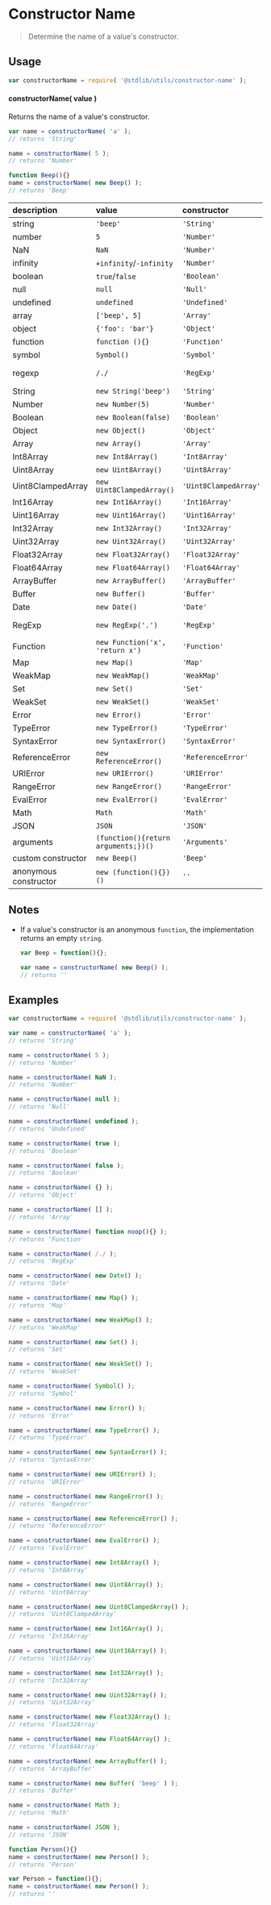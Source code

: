 # Constructor Name

> Determine the name of a value's constructor.


<section class="usage">

## Usage

``` javascript
var constructorName = require( '@stdlib/utils/constructor-name' );
```

#### constructorName( value )

Returns the name of a value's constructor.

``` javascript
var name = constructorName( 'a' );
// returns 'String'

name = constructorName( 5 );
// returns 'Number'

function Beep(){}
name = constructorName( new Beep() );
// returns 'Beep'
```

| description    | value   | constructor | notes |
|:---------------|:--------|:------------|-------|
| string | `'beep'` | `'String'` |       |
| number | `5` | `'Number'` |       |
| NaN | `NaN` | `'Number'` |       |
| infinity | `+infinity`/`-infinity` | `'Number'` |       |
| boolean | `true`/`false` | `'Boolean'` |       |
| null | `null` | `'Null'` |       |
| undefined | `undefined` | `'Undefined'` |       |
| array | `['beep', 5]` | `'Array'` |       |
| object | `{'foo': 'bar'}` | `'Object'` |       |
| function | `function (){}` | `'Function'` |       |
| symbol | `Symbol()` | `'Symbol'` | ES2015 |
| regexp | `/./` | `'RegExp'` | Android 4.1+ |       |
| String | `new String('beep')` | `'String'` |       |
| Number | `new Number(5)` | `'Number'` |       |
| Boolean |`new Boolean(false)` | `'Boolean'` |       |
| Object | `new Object()` | `'Object'` |       |
| Array | `new Array()` | `'Array'` |       |
| Int8Array | `new Int8Array()` | `'Int8Array'` |       |
| Uint8Array | `new Uint8Array()` | `'Uint8Array'` |       |
| Uint8ClampedArray | `new Uint8ClampedArray()` | `'Uint8ClampedArray'` |       |
| Int16Array | `new Int16Array()` | `'Int16Array'` |       |
| Uint16Array | `new Uint16Array()` | `'Uint16Array'` |       |
| Int32Array | `new Int32Array()` | `'Int32Array'` |       |
| Uint32Array | `new Uint32Array()` | `'Uint32Array'` |       |
| Float32Array | `new Float32Array()` | `'Float32Array'` |       |
| Float64Array | `new Float64Array()` | `'Float64Array'` |       |
| ArrayBuffer | `new ArrayBuffer()` | `'ArrayBuffer'` |       |
| Buffer | `new Buffer()` | `'Buffer'` | Node.js   |
| Date | `new Date()` | `'Date'` |       |
| RegExp | `new RegExp('.')` | `'RegExp'` | Android 4.1+
| Function | `new Function('x', 'return x')` | `'Function'` |       |
| Map | `new Map()` | `'Map'` | ES2015  |
| WeakMap | `new WeakMap()` | `'WeakMap'` | ES2015 |
| Set | `new Set()` | `'Set'` | ES2015 |
| WeakSet | `new WeakSet()` | `'WeakSet'` | ES2015 |
| Error | `new Error()` | `'Error'` |       |
| TypeError | `new TypeError()` | `'TypeError'` |       |
| SyntaxError | `new SyntaxError()` | `'SyntaxError'` |       |
| ReferenceError | `new ReferenceError()` | `'ReferenceError'` |       |
| URIError | `new URIError()` | `'URIError'` |       |
| RangeError | `new RangeError()` | `'RangeError'` |       |
| EvalError | `new EvalError()` | `'EvalError'` |       |
| Math | `Math` | `'Math'` |       |
| JSON | `JSON` | `'JSON'` | IE8+    |
| arguments | `(function(){return arguments;})()` | `'Arguments'` | IE9+   |
| custom constructor | `new Beep()` | `'Beep'` |       |
| anonymous constructor | `new (function(){})()` | `''` |       |

</section>

<!-- /.usage -->


<section class="notes">

## Notes

* If a value's constructor is an anonymous `function`, the implementation returns an empty `string`.

  ``` javascript
  var Beep = function(){};
  
  var name = constructorName( new Beep() );
  // returns ''  
  ```

</section>

<!-- /.notes -->


<section class="examples">

## Examples

``` javascript
var constructorName = require( '@stdlib/utils/constructor-name' );

var name = constructorName( 'a' );
// returns 'String'

name = constructorName( 5 );
// returns 'Number'

name = constructorName( NaN );
// returns 'Number'

name = constructorName( null );
// returns 'Null'

name = constructorName( undefined );
// returns 'Undefined'

name = constructorName( true );
// returns 'Boolean'

name = constructorName( false );
// returns 'Boolean'

name = constructorName( {} );
// returns 'Object'

name = constructorName( [] );
// returns 'Array'

name = constructorName( function noop(){} );
// returns 'Function'

name = constructorName( /./ );
// returns 'RegExp'

name = constructorName( new Date() );
// returns 'Date'

name = constructorName( new Map() );
// returns 'Map'

name = constructorName( new WeakMap() );
// returns 'WeakMap'

name = constructorName( new Set() );
// returns 'Set'

name = constructorName( new WeakSet() );
// returns 'WeakSet'

name = constructorName( Symbol() );
// returns 'Symbol'

name = constructorName( new Error() );
// returns 'Error'

name = constructorName( new TypeError() );
// returns 'TypeError'

name = constructorName( new SyntaxError() );
// returns 'SyntaxError'

name = constructorName( new URIError() );
// returns 'URIError'

name = constructorName( new RangeError() );
// returns 'RangeError'

name = constructorName( new ReferenceError() );
// returns 'ReferenceError'

name = constructorName( new EvalError() );
// returns 'EvalError'

name = constructorName( new Int8Array() );
// returns 'Int8Array'

name = constructorName( new Uint8Array() );
// returns 'Uint8Array'

name = constructorName( new Uint8ClampedArray() );
// returns 'Uint8ClampedArray'

name = constructorName( new Int16Array() );
// returns 'Int16Array'

name = constructorName( new Uint16Array() );
// returns 'Uint16Array'

name = constructorName( new Int32Array() );
// returns 'Int32Array'

name = constructorName( new Uint32Array() );
// returns 'Uint32Array'

name = constructorName( new Float32Array() );
// returns 'Float32Array'

name = constructorName( new Float64Array() );
// returns 'Float64Array'

name = constructorName( new ArrayBuffer() );
// returns 'ArrayBuffer'

name = constructorName( new Buffer( 'beep' ) );
// returns 'Buffer'

name = constructorName( Math );
// returns 'Math'

name = constructorName( JSON );
// returns 'JSON'

function Person(){}
name = constructorName( new Person() );
// returns 'Person'

var Person = function(){};
name = constructorName( new Person() );
// returns ''
```

</section>

<!-- /.examples -->


<section class="links">

</section>

<!-- /.links -->
